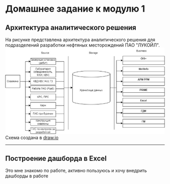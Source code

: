 # Домашнее задание к модулю 1
## Архитектура аналитического решения
На рисунке представлена архитектура аналитического решения для подразделений разработки нефтяных месторождений ПАО "ЛУКОЙЛ".\
![Структура данных](https://github.com/Bupley/datalearn/blob/main/de-101/module-01/%D0%94%D0%B8%D0%B0%D0%B3%D1%80%D0%B0%D0%BC%D0%BC%D0%B0%20%D0%B1%D0%B5%D0%B7%20%D0%BD%D0%B0%D0%B7%D0%B2%D0%B0%D0%BD%D0%B8%D1%8F.jpg)\
Схема создана в [draw.io](https://app.diagrams.net/#G1bJNN-ibOqOT5F_kh6Mp5eCotVPDCURMb#%7B%22pageId%22%3A%221Cv9J9e2tN_Hagr7Ge6-%22%7D)
___
## Построение дашборда в Excel
Это мне знакомо по работе, активно пользуюсь и хочу внедрить дашборды в работе